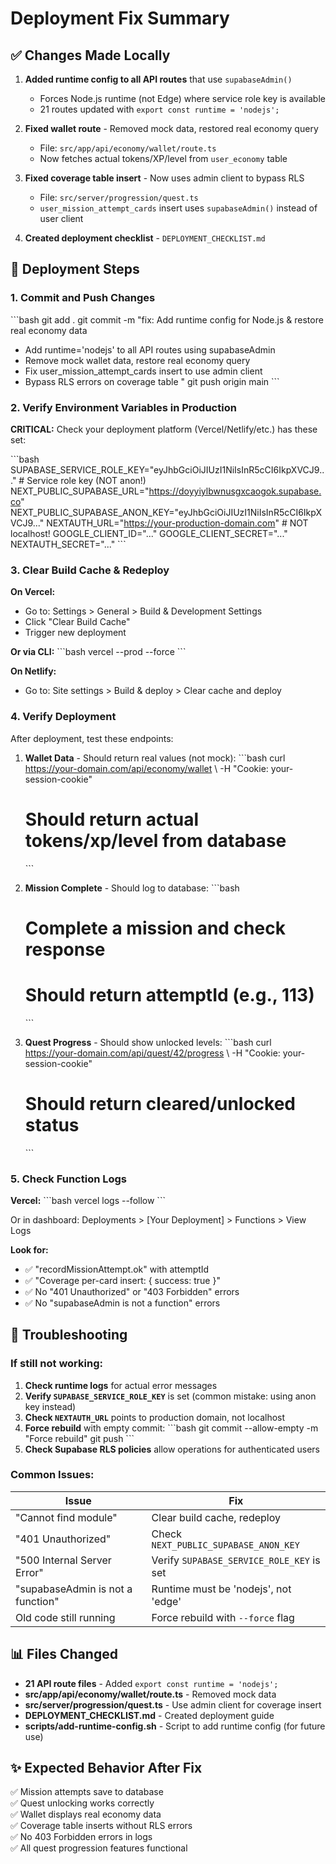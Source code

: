 # Deployment Fix Summary

## ✅ Changes Made Locally

1. **Added runtime config to all API routes** that use `supabaseAdmin()`
   - Forces Node.js runtime (not Edge) where service role key is available
   - 21 routes updated with `export const runtime = 'nodejs';`

2. **Fixed wallet route** - Removed mock data, restored real economy query
   - File: `src/app/api/economy/wallet/route.ts`
   - Now fetches actual tokens/XP/level from `user_economy` table

3. **Fixed coverage table insert** - Now uses admin client to bypass RLS
   - File: `src/server/progression/quest.ts`
   - `user_mission_attempt_cards` insert uses `supabaseAdmin()` instead of user client

4. **Created deployment checklist** - `DEPLOYMENT_CHECKLIST.md`

## 🚀 Deployment Steps

### 1. Commit and Push Changes
\`\`\`bash
git add .
git commit -m "fix: Add runtime config for Node.js & restore real economy data

- Add runtime='nodejs' to all API routes using supabaseAdmin
- Remove mock wallet data, restore real economy query
- Fix user_mission_attempt_cards insert to use admin client
- Bypass RLS errors on coverage table
"
git push origin main
\`\`\`

### 2. Verify Environment Variables in Production

**CRITICAL:** Check your deployment platform (Vercel/Netlify/etc.) has these set:

\`\`\`bash
SUPABASE_SERVICE_ROLE_KEY="eyJhbGciOiJIUzI1NiIsInR5cCI6IkpXVCJ9..."  # Service role key (NOT anon!)
NEXT_PUBLIC_SUPABASE_URL="https://doyyiylbwnusgxcaogok.supabase.co"
NEXT_PUBLIC_SUPABASE_ANON_KEY="eyJhbGciOiJIUzI1NiIsInR5cCI6IkpXVCJ9..."
NEXTAUTH_URL="https://your-production-domain.com"  # NOT localhost!
GOOGLE_CLIENT_ID="..."
GOOGLE_CLIENT_SECRET="..."
NEXTAUTH_SECRET="..."
\`\`\`

### 3. Clear Build Cache & Redeploy

**On Vercel:**
- Go to: Settings > General > Build & Development Settings
- Click "Clear Build Cache"
- Trigger new deployment

**Or via CLI:**
\`\`\`bash
vercel --prod --force
\`\`\`

**On Netlify:**
- Go to: Site settings > Build & deploy > Clear cache and deploy

### 4. Verify Deployment

After deployment, test these endpoints:

1. **Wallet Data** - Should return real values (not mock):
   \`\`\`bash
   curl https://your-domain.com/api/economy/wallet \\
     -H "Cookie: your-session-cookie"
   # Should return actual tokens/xp/level from database
   \`\`\`

2. **Mission Complete** - Should log to database:
   \`\`\`bash
   # Complete a mission and check response
   # Should return attemptId (e.g., 113)
   \`\`\`

3. **Quest Progress** - Should show unlocked levels:
   \`\`\`bash
   curl https://your-domain.com/api/quest/42/progress \\
     -H "Cookie: your-session-cookie"
   # Should return cleared/unlocked status
   \`\`\`

### 5. Check Function Logs

**Vercel:**
\`\`\`bash
vercel logs --follow
\`\`\`

Or in dashboard: Deployments > [Your Deployment] > Functions > View Logs

**Look for:**
- ✅ "recordMissionAttempt.ok" with attemptId
- ✅ "Coverage per-card insert: { success: true }"
- ✅ No "401 Unauthorized" or "403 Forbidden" errors
- ✅ No "supabaseAdmin is not a function" errors

## 🐛 Troubleshooting

### If still not working:

1. **Check runtime logs** for actual error messages
2. **Verify `SUPABASE_SERVICE_ROLE_KEY`** is set (common mistake: using anon key instead)
3. **Check `NEXTAUTH_URL`** points to production domain, not localhost
4. **Force rebuild** with empty commit:
   \`\`\`bash
   git commit --allow-empty -m "Force rebuild"
   git push
   \`\`\`
5. **Check Supabase RLS policies** allow operations for authenticated users

### Common Issues:

| Issue | Fix |
|-------|-----|
| "Cannot find module" | Clear build cache, redeploy |
| "401 Unauthorized" | Check `NEXT_PUBLIC_SUPABASE_ANON_KEY` |
| "500 Internal Server Error" | Verify `SUPABASE_SERVICE_ROLE_KEY` is set |
| "supabaseAdmin is not a function" | Runtime must be 'nodejs', not 'edge' |
| Old code still running | Force rebuild with `--force` flag |

## 📊 Files Changed

- **21 API route files** - Added `export const runtime = 'nodejs';`
- **src/app/api/economy/wallet/route.ts** - Removed mock data
- **src/server/progression/quest.ts** - Use admin client for coverage insert
- **DEPLOYMENT_CHECKLIST.md** - Created deployment guide
- **scripts/add-runtime-config.sh** - Script to add runtime config (for future use)

## ✨ Expected Behavior After Fix

✅ Mission attempts save to database  
✅ Quest unlocking works correctly  
✅ Wallet displays real economy data  
✅ Coverage table inserts without RLS errors  
✅ No 403 Forbidden errors in logs  
✅ All quest progression features functional  
